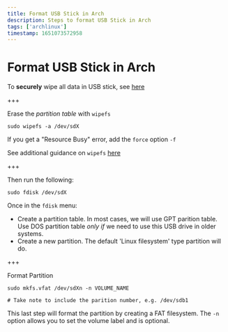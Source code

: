 ```yaml
---
title: Format USB Stick in Arch
description: Steps to format USB Stick in Arch
tags: ['archlinux']
timestamp: 1651073572958
---
```


# Format USB Stick in Arch

To **securely** wipe all data in USB stick, see [here](/posts/Securely_Wipe_Storage_Device.md)

+++

Erase the _partition table_ with `wipefs`

```
sudo wipefs -a /dev/sdX
```

If you get a "Resource Busy" error, add the `force` option `-f`

See additional guidance on `wipefs` [here](https://unix.stackexchange.com/a/756991)

+++

Then run the following:

```
sudo fdisk /dev/sdX
```

Once in the `fdisk` menu:

- Create a partition table. In most cases, we will use GPT parition table. Use DOS partition table _only if_ we need to use this USB drive in older systems.
- Create a new partition. The default 'Linux filesystem' type partition will do.

+++

Format Partition

```
sudo mkfs.vfat /dev/sdXn -n VOLUME_NAME

# Take note to include the parition number, e.g. /dev/sdb1
```

This last step will format the partition by creating a FAT filesystem. The `-n` option allows you to set the volume label and is optional.
